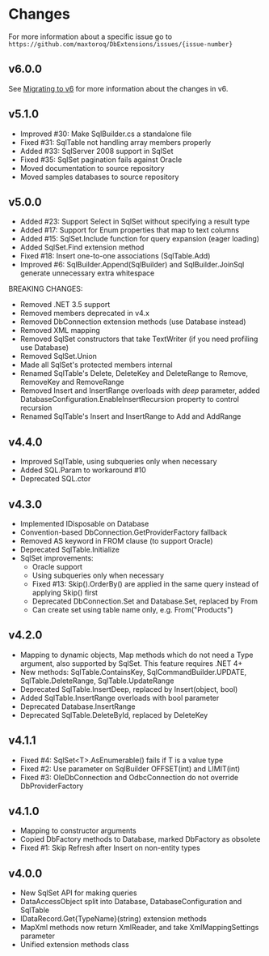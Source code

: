 ﻿Changes
=======
For more information about a specific issue go to `https://github.com/maxtoroq/DbExtensions/issues/{issue-number}`

v6.0.0
------
See [Migrating to v6](http://maxtoroq.github.io/DbExtensions/docs/migrating/to-v6.html) for more information about the changes in v6.

v5.1.0
------
- Improved #30: Make SqlBuilder.cs a standalone file
- Fixed #31: SqlTable not handling array members properly
- Added #33: SqlServer 2008 support in SqlSet
- Fixed #35: SqlSet pagination fails against Oracle
- Moved documentation to source repository
- Moved samples databases to source repository

v5.0.0
------
- Added #23: Support Select in SqlSet without specifying a result type
- Added #17: Support for Enum properties that map to text columns
- Added #15: SqlSet.Include function for query expansion (eager loading)
- Added SqlSet.Find extension method
- Fixed #18: Insert one-to-one associations (SqlTable.Add)
- Improved #6: SqlBuilder.Append(SqlBuilder) and SqlBuilder.JoinSql generate unnecessary extra whitespace

BREAKING CHANGES:
- Removed .NET 3.5 support
- Removed members deprecated in v4.x
- Removed DbConnection extension methods (use Database instead)
- Removed XML mapping
- Removed SqlSet constructors that take TextWriter (if you need profiling use Database)
- Removed SqlSet.Union
- Made all SqlSet's protected members internal
- Renamed SqlTable's Delete, DeleteKey and DeleteRange to Remove, RemoveKey and RemoveRange
- Removed Insert and InsertRange overloads with *deep* parameter, added DatabaseConfiguration.EnableInsertRecursion property to control recursion
- Renamed SqlTable's Insert and InsertRange to Add and AddRange

v4.4.0
------
- Improved SqlTable, using subqueries only when necessary
- Added SQL.Param to workaround #10
- Deprecated SQL.ctor

v4.3.0
------
- Implemented IDisposable on Database
- Convention-based DbConnection.GetProviderFactory fallback
- Removed AS keyword in FROM clause (to support Oracle)
- Deprecated SqlTable.Initialize
- SqlSet improvements:
  * Oracle support
  * Using subqueries only when necessary
  * Fixed #13: Skip().OrderBy() are applied in the same query instead of applying Skip() first
  * Deprecated DbConnection.Set and Database.Set, replaced by From
  * Can create set using table name only, e.g. From("Products")

v4.2.0
------
- Mapping to dynamic objects, Map methods which do not need a Type argument, also supported by SqlSet. This feature requires .NET 4+
- New methods: SqlTable.ContainsKey, SqlCommandBuilder.UPDATE, SqlTable.DeleteRange, SqlTable.UpdateRange
- Deprecated SqlTable.InsertDeep, replaced by Insert(object, bool)
- Added SqlTable.InsertRange overloads with bool parameter
- Deprecated Database.InsertRange
- Deprecated SqlTable.DeleteById, replaced by DeleteKey

v4.1.1
------
- Fixed #4: SqlSet&lt;T>.AsEnumerable() fails if T is a value type
- Fixed #2: Use parameter on SqlBuilder OFFSET(int) and LIMIT(int)
- Fixed #3: OleDbConnection and OdbcConnection do not override DbProviderFactory

v4.1.0
------
- Mapping to constructor arguments
- Copied DbFactory methods to Database, marked DbFactory as obsolete
- Fixed #1: Skip Refresh after Insert on non-entity types

v4.0.0
------
- New SqlSet API for making queries
- DataAccessObject split into Database, DatabaseConfiguration and SqlTable
- IDataRecord.Get{TypeName}(string) extension methods
- MapXml methods now return XmlReader, and take XmlMappingSettings parameter
- Unified extension methods class
